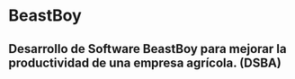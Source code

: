 # BeastBoy
## Desarrollo de Software BeastBoy para mejorar la productividad de una empresa agrícola. (DSBA)


